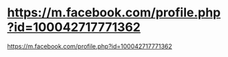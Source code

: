 # https://m.facebook.com/profile.php?id=100042717771362

https://m.facebook.com/profile.php?id=100042717771362
